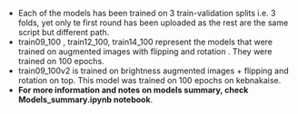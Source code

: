 - Each of the models has been trained on 3 train-validation splits i.e. 3 folds, yet only te first round has been uploaded as the rest are the same script but different path.
- train09_100 , train12_100, train14_100 represent the models that were trained on augmented images with flipping and rotation . They were trained on 100 epochs.
- train09_100v2 is trained on brightness augmented images + flipping and rotation on top. This model was trained on 100 epochs on kebnakaise.
- **For more information and notes on models summary, check Models_summary.ipynb notebook**.
